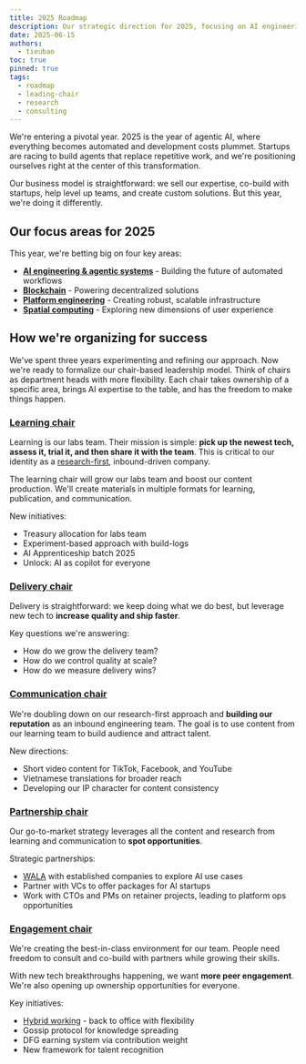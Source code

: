 ```yaml
---
title: 2025 Roadmap
description: Our strategic direction for 2025, focusing on AI engineering, blockchain, platform engineering, and spatial computing
date: 2025-06-15
authors:
  - tieubao
toc: true
pinned: true
tags:
  - roadmap
  - leading-chair
  - research
  - consulting
---
```


We're entering a pivotal year. 2025 is the year of agentic AI, where everything becomes automated and development costs plummet. Startups are racing to build agents that replace repetitive work, and we're positioning ourselves right at the center of this transformation.

Our business model is straightforward: we sell our expertise, co-build with startups, help level up teams, and create custom solutions. But this year, we're doing it differently.

## Our focus areas for 2025

This year, we're betting big on four key areas:

- **[AI engineering & agentic systems](/arc/on-agent)** - Building the future of automated workflows
- **[Blockchain](/arc/on-blockchain)** - Powering decentralized solutions
- **[Platform engineering](/arc/on-platform)** - Creating robust, scalable infrastructure
- **[Spatial computing](/arc/on-spatial)** - Exploring new dimensions of user experience

## How we're organizing for success

We've spent three years experimenting and refining our approach. Now we're ready to formalize our chair-based leadership model. Think of chairs as department heads with more flexibility. Each chair takes ownership of a specific area, brings AI expertise to the table, and has the freedom to make things happen.

### [Learning chair](learning-chair.md)

Learning is our labs team. Their mission is simple: **pick up the newest tech, assess it, trial it, and then share it with the team**. This is critical to our identity as a [research-first](/updates/build-log/company), inbound-driven company.

The learning chair will grow our labs team and boost our content production. We'll create materials in multiple formats for learning, publication, and communication.

New initiatives:

- Treasury allocation for labs team
- Experiment-based approach with build-logs
- AI Apprenticeship batch 2025
- Unlock: AI as copilot for everyone

### [Delivery chair](delivery-chair.md)

Delivery is straightforward: we keep doing what we do best, but leverage new tech to **increase quality and ship faster**.

Key questions we're answering:

- How do we grow the delivery team?
- How do we control quality at scale?
- How do we measure delivery wins?

### [Communication chair](communication-chair.md)

We're doubling down on our research-first approach and **building our reputation** as an inbound engineering team. The goal is to use content from our learning team to build audience and attract talent.

New directions:

- Short video content for TikTok, Facebook, and YouTube
- Vietnamese translations for broader reach
- Developing our IP character for content consistency

### [Partnership chair](partnership-chair.md)

Our go-to-market strategy leverages all the content and research from learning and communication to **spot opportunities**.

Strategic partnerships:

- [WALA](/updates/wala) with established companies to explore AI use cases
- Partner with VCs to offer packages for AI startups
- Work with CTOs and PMs on retainer projects, leading to platform ops opportunities

### [Engagement chair](engagement-chair.md)

We're creating the best-in-class environment for our team. People need freedom to consult and co-build with partners while growing their skills.

With new tech breakthroughs happening, we want **more peer engagement**. We're also opening up ownership opportunities for everyone.

Key initiatives:

- [Hybrid working](/handbook/hybrid-working) - back to office with flexibility
- Gossip protocol for knowledge spreading
- DFG earning system via contribution weight
- New framework for talent recognition

